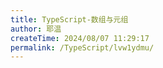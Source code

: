 ```yaml
---
title: TypeScript-数组与元组
author: 耶温
createTime: 2024/08/07 11:29:17
permalink: /TypeScript/lvw1ydmu/
---
```

